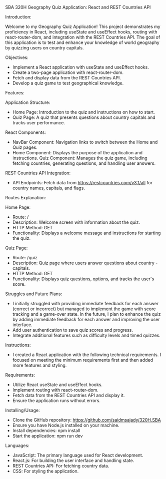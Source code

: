 SBA 320H Geography Quiz Application: React and REST Countries API

Introduction:

Welcome to my Geography Quiz Application! This project demonstrates my proficiency in React, including useState and useEffect hooks, routing with react-router-dom, and integration with the REST Countries API. The goal of this application is to test and enhance your knowledge of world geography by quizzing users on country capitals.

Objectives:

- Implement a React application with useState and useEffect hooks.
- Create a two-page application with react-router-dom.
- Fetch and display data from the REST Countries API.
- Develop a quiz game to test geographical knowledge.

Features:

Application Structure:
- Home Page: Introduction to the quiz and instructions on how to start.
- Quiz Page: A quiz that presents questions about country capitals and tracks user performance.

React Components:
- NavBar Component: Navigation links to switch between the Home and Quiz pages.
- Home Component: Displays the purpose of the application and instructions.
Quiz Component: Manages the quiz game, including fetching countries, generating questions, and handling user answers.

REST Countries API Integration:
- API Endpoints: Fetch data from https://restcountries.com/v3.1/all for country names, capitals, and flags.

Routes Explanation:

Home Page:
- Route: /
- Description: Welcome screen with information about the quiz.
- HTTP Method: GET
- Functionality: Displays a welcome message and instructions for starting the quiz.

Quiz Page:
- Route: /quiz
- Description: Quiz page where users answer questions about country - capitals.
- HTTP Method: GET
- Functionality: Displays quiz questions, options, and tracks the user's score.

Struggles and Future Plans:
- I initially struggled with providing immediate feedback for each answer (correct or incorrect) but managed to implement the game with score tracking and a game-over state. In the future, I plan to enhance the quiz by adding immediate feedback for each answer and improving the user interface.
- Add user authentication to save quiz scores and progress.
- Integrate additional features such as difficulty levels and timed quizzes.

Instructions:
- I created a React application with the following technical requirements. I focused on meeting the minimum requirements first and then added more features and styling.

Requirements:
- Utilize React useState and useEffect hooks.
- Implement routing with react-router-dom.
- Fetch data from the REST Countries API and display it.
- Ensure the application runs without errors.

Installing/Usage:
- Clone the GitHub repository: https://github.com/saidmsajady/320H.SBA
- Ensure you have Node.js installed on your machine.
- Install dependencies: npm install
- Start the application: npm run dev

Languages:
- JavaScript: The primary language used for React development.
- React.js: For building the user interface and handling state.
- REST Countries API: For fetching country data.
- CSS: For styling the application.